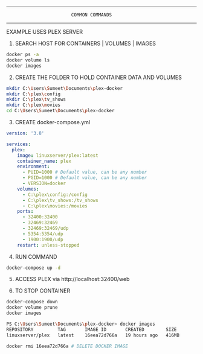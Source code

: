 
___________________________________________________________________________

                            COMMON COMMANDS
___________________________________________________________________________

EXAMPLE USES PLEX SERVER

1. SEARCH HOST FOR CONTAINERS | VOLUMES | IMAGES
```bash
docker ps -a
docker volume ls
docker images
```

2. CREATE THE FOLDER TO HOLD CONTAINER DATA AND VOLUMES
```bash
mkdir C:\Users\Sumeet\Documents\plex-docker
mkdir C:\plex\config
mkdir C:\plex\tv_shows
mkdir C:\plex\movies
cd C:\Users\Sumeet\Documents\plex-docker
```

3. CREATE docker-compose.yml
```yaml
version: '3.8'

services:
  plex:
    image: linuxserver/plex:latest
    container_name: plex
    environment:
      - PUID=1000 # Default value, can be any number
      - PGID=1000 # Default value, can be any number
      - VERSION=docker
    volumes:
      - C:\plex\config:/config
      - C:\plex\tv_shows:/tv_shows
      - C:\plex\movies:/movies
    ports:
      - 32400:32400
      - 32469:32469
      - 32469:32469/udp
      - 5354:5354/udp
      - 1900:1900/udp
    restart: unless-stopped
```

4. RUN COMMAND
```bash
docker-compose up -d
```

5. ACCESS PLEX via http://localhost:32400/web

6. TO STOP CONTAINER
```bash
docker-compose down
docker volume prune
docker images

PS C:\Users\Sumeet\Documents\plex-docker> docker images
REPOSITORY         TAG       IMAGE ID       CREATED        SIZE
linuxserver/plex   latest    16eea72d766a   19 hours ago   416MB

docker rmi 16eea72d766a # DELETE DOCKER IMAGE

```
